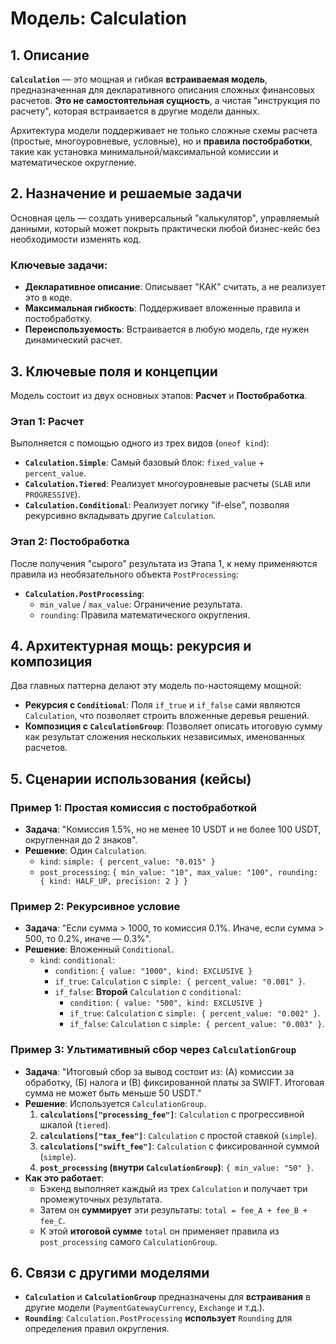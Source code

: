 # Модель: Calculation

## 1. Описание

**`Calculation`** — это мощная и гибкая **встраиваемая модель**, предназначенная для декларативного описания сложных финансовых расчетов. **Это не самостоятельная сущность**, а чистая "инструкция по расчету", которая встраивается в другие модели данных.

Архитектура модели поддерживает не только сложные схемы расчета (простые, многоуровневые, условные), но и **правила постобработки**, такие как установка минимальной/максимальной комиссии и математическое округление.

## 2. Назначение и решаемые задачи

Основная цель — создать универсальный "калькулятор", управляемый данными, который может покрыть практически любой бизнес-кейс без необходимости изменять код.

### Ключевые задачи:
- **Декларативное описание**: Описывает "КАК" считать, а не реализует это в коде.
- **Максимальная гибкость**: Поддерживает вложенные правила и постобработку.
- **Переиспользуемость**: Встраивается в любую модель, где нужен динамический расчет.

## 3. Ключевые поля и концепции

Модель состоит из двух основных этапов: **Расчет** и **Постобработка**.

### Этап 1: Расчет
Выполняется с помощью одного из трех видов (`oneof kind`):

- **`Calculation.Simple`**: Самый базовый блок: `fixed_value` + `percent_value`.
- **`Calculation.Tiered`**: Реализует многоуровневые расчеты (`SLAB` или `PROGRESSIVE`).
- **`Calculation.Conditional`**: Реализует логику "if-else", позволяя рекурсивно вкладывать другие `Calculation`.

### Этап 2: Постобработка
После получения "сырого" результата из Этапа 1, к нему применяются правила из необязательного объекта `PostProcessing`:

- **`Calculation.PostProcessing`**:
  - `min_value` / `max_value`: Ограничение результата.
  - `rounding`: Правила математического округления.

## 4. Архитектурная мощь: рекурсия и композиция

Два главных паттерна делают эту модель по-настоящему мощной:

- **Рекурсия с `Conditional`**: Поля `if_true` и `if_false` сами являются `Calculation`, что позволяет строить вложенные деревья решений.
- **Композиция с `CalculationGroup`**: Позволяет описать итоговую сумму как результат сложения нескольких независимых, именованных расчетов.

## 5. Сценарии использования (кейсы)

### Пример 1: Простая комиссия с постобработкой
- **Задача**: "Комиссия 1.5%, но не менее 10 USDT и не более 100 USDT, округленная до 2 знаков".
- **Решение**: Один `Calculation`.
  - `kind`: `simple: { percent_value: "0.015" }`
  - `post_processing`: `{ min_value: "10", max_value: "100", rounding: { kind: HALF_UP, precision: 2 } }`

### Пример 2: Рекурсивное условие
- **Задача**: "Если сумма > 1000, то комиссия 0.1%. Иначе, если сумма > 500, то 0.2%, иначе — 0.3%".
- **Решение**: Вложенный `Conditional`.
  - `kind`: `conditional`:
    - `condition`: `{ value: "1000", kind: EXCLUSIVE }`
    - `if_true`: `Calculation` с `simple: { percent_value: "0.001" }`.
    - `if_false`: **Второй** `Calculation` с `conditional`:
      - `condition`: `{ value: "500", kind: EXCLUSIVE }`
      - `if_true`: `Calculation` с `simple: { percent_value: "0.002" }`.
      - `if_false`: `Calculation` с `simple: { percent_value: "0.003" }`.

### Пример 3: Ультимативный сбор через `CalculationGroup`
- **Задача**: "Итоговый сбор за вывод состоит из: (А) комиссии за обработку, (Б) налога и (В) фиксированной платы за SWIFT. Итоговая сумма не может быть меньше 50 USDT."
- **Решение**: Используется `CalculationGroup`.
  1.  **`calculations["processing_fee"]`**: `Calculation` с прогрессивной шкалой (`tiered`).
  2.  **`calculations["tax_fee"]`**: `Calculation` с простой ставкой (`simple`).
  3.  **`calculations["swift_fee"]`**: `Calculation` с фиксированной суммой (`simple`).
  4.  **`post_processing` (внутри `CalculationGroup`)**: `{ min_value: "50" }`.
- **Как это работает**:
  - Бэкенд выполняет каждый из трех `Calculation` и получает три промежуточных результата.
  - Затем он **суммирует** эти результаты: `total = fee_A + fee_B + fee_C`.
  - К этой **итоговой сумме** `total` он применяет правила из `post_processing` самого `CalculationGroup`.

## 6. Связи с другими моделями

- **`Calculation`** и **`CalculationGroup`** предназначены для **встраивания** в другие модели (`PaymentGatewayCurrency`, `Exchange` и т.д.).
- **`Rounding`**: `Calculation.PostProcessing` **использует** `Rounding` для определения правил округления.

